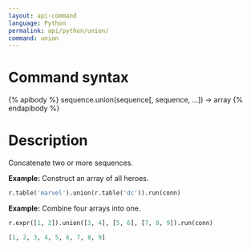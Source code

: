 ```yaml
---
layout: api-command
language: Python
permalink: api/python/union/
command: union
---
```


# Command syntax #

{% apibody %}
sequence.union(sequence[, sequence, ...]) &rarr; array
{% endapibody %}

# Description #

Concatenate two or more sequences.

__Example:__ Construct an array of all heroes.

```py
r.table('marvel').union(r.table('dc')).run(conn)
```

__Example:__ Combine four arrays into one.

```py
r.expr([1, 2]).union([3, 4], [5, 6], [7, 8, 9]).run(conn)

[1, 2, 3, 4, 5, 6, 7, 8, 9]
```
